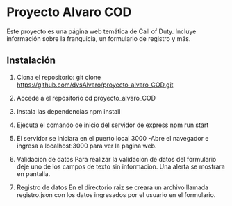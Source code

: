 # Proyecto Alvaro COD

Este proyecto es una página web temática de Call of Duty. Incluye información sobre la franquicia, un formulario de registro y más.

## Instalación

1. Clona el repositorio:
   git clone https://github.com/dvsAlvaro/proyecto_alvaro_COD.git

2. Accede a el repositorio
    cd proyecto_alvaro_COD

3. Instala las dependencias
    npm install

4. Ejecuta el comando de inicio del servidor de express
    npm run start

5. El servidor se iniciara en el puerto local 3000
    -Abre el navegador e ingresa a localhost:3000
    para ver la pagina web.

6. Validacion de datos
    Para realizar la validacion de datos del formulario
    deje uno de los campos de texto sin informacion.
    Una alerta se mostrara en pantalla.

7. Registro de datos
    En el directorio raiz se creara un archivo llamada
    registro.json con los datos ingresados por el usuario
    en el formulario.

